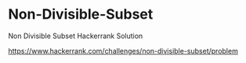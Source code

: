 # Non-Divisible-Subset
Non Divisible Subset Hackerrank Solution

https://www.hackerrank.com/challenges/non-divisible-subset/problem
